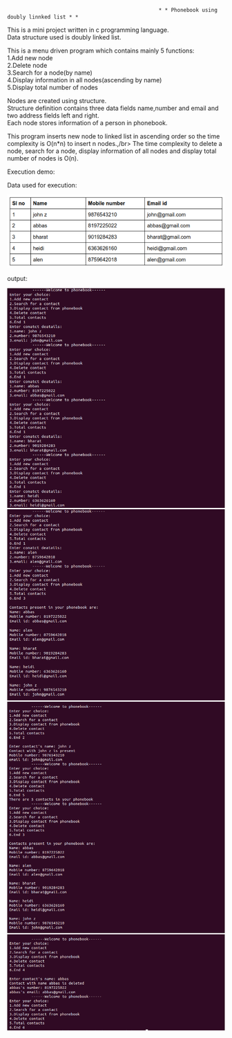                                                      * * Phonebook using doubly linnked list * *
                                                                     

This is a mini project written in c programming language.</br>
Data structure used is doubly linked list.</br>

This is a menu driven program which contains mainly 5 functions:</br>
1.Add new node</br>
2.Delete node</br>
3.Search for a node(by name)</br>
4.Display information in all nodes(ascending by name)</br>
5.Display total number of nodes</br>

Nodes are created using structure.</br>
Structure definition contains three data fields name,number and email and two address fields left and right.</br>
Each node stores information of a person in phonebook.</br>

This program inserts new node to linked list in ascending order so the time complexity is O(n*n) to insert n nodes.,/br>
The time complexity to delete a node, search for a node, display information of all nodes and display total number of nodes is O(n).</br>


Execution demo:</br>

Data used for execution:</br>
<p align="center">
  <img src="/images/table.png" >
</p>

output:</br>
<p align="left">
  <img src="/images/r1.png" >
  <img src="/images/r2.png" >
  <img src="/images/r3.png" >
  <img src="/images/r4.png" >
</p>






